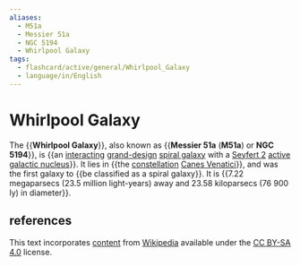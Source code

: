 ```yaml
---
aliases:
  - M51a
  - Messier 51a
  - NGC 5194
  - Whirlpool Galaxy
tags:
  - flashcard/active/general/Whirlpool_Galaxy
  - language/in/English
---
```


# Whirlpool Galaxy

The {{__Whirlpool Galaxy__}}, also known as {{__Messier 51a__ (__M51a__) or __NGC 5194__}}, is {{an [interacting](interacting%20galaxy.md) [grand-design](grand%20design%20spiral%20galaxy.md) [spiral galaxy](spiral%20galaxy.md) with a [Seyfert 2](seyfert%20galaxy.md) [active galactic nucleus](active%20galactic%20nucleus.md)}}. It lies in {{the [constellation](constellation.md) [Canes Venatici](Canes%20Venatici.md)}}, and was the first galaxy to {{be classified as a spiral galaxy}}. It is {{7.22 megaparsecs (23.5 million light-years) away and 23.58 kiloparsecs (76&nbsp;900 ly) in diameter}}. <!--SR:!2024-08-22,14,290!2024-08-20,8,190!2024-09-05,21,250!2024-08-23,11,230!2024-08-18,10,270!2024-08-21,9,210-->

## references

This text incorporates [content](https://en.wikipedia.org/wiki/Whirlpool_Galaxy) from [Wikipedia](Wikipedia.md) available under the [CC BY-SA 4.0](https://creativecommons.org/licenses/by-sa/4.0/) license.
